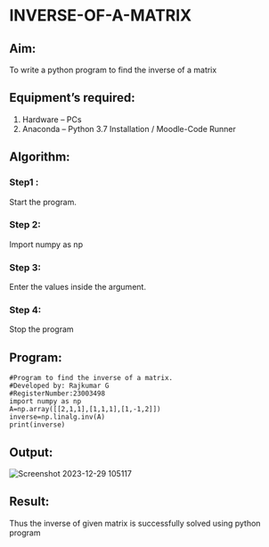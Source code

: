 # INVERSE-OF-A-MATRIX
## Aim:
To write a python program to find the inverse of a matrix
## Equipment’s required:
1. 	Hardware – PCs
2. 	Anaconda – Python 3.7 Installation / Moodle-Code Runner
## Algorithm:
### Step1 : 
Start the program.
### Step 2: 
Import numpy as np
### Step 3: 
Enter the values inside the argument.
### Step 4: 
Stop the program

## Program:
```
#Program to find the inverse of a matrix.
#Developed by: Rajkumar G
#RegisterNumber:23003498
import numpy as np
A=np.array([[2,1,1],[1,1,1],[1,-1,2]])
inverse=np.linalg.inv(A)
print(inverse)
```
## Output:
![Screenshot 2023-12-29 105117](https://github.com/Rajkumar28072005/INVERSE-OF-A-MATRIX/assets/144980101/d042a28c-9caf-400a-933c-ba20f5bec4d3)


## Result:
Thus the inverse of given matrix is successfully solved using python program
